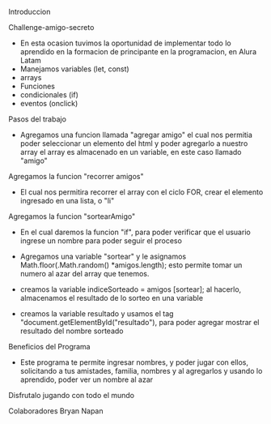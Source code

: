 Introduccion

Challenge-amigo-secreto
- En esta ocasion tuvimos la oportunidad de implementar todo lo aprendido en la formacion de principante en la programacion, en Alura Latam
- Manejamos variables (let, const)
- arrays
- Funciones
- condicionales (if)
- eventos (onclick)


Pasos del trabajo 
- Agregamos una funcion llamada "agregar amigo"
el cual nos permitia poder seleccionar un elemento del html y poder agregarlo a nuestro array
el array es almacenado en un variable, en este caso llamado "amigo"

Agregamos la funcion "recorrer amigos"
- El cual nos permitira recorrer el array con el ciclo FOR, crear el elemento ingresado en una lista, o "li"
 

Agregamos la funcion "sortearAmigo"
- En el cual daremos la funcion "if", para poder verificar que el usuario ingrese un nombre para poder seguir el proceso

- Agregamos una variable "sortear" y le asignamos Math.floor(.Math.random() *amigos.length);
esto permite tomar un numero al azar del array que tenemos.

- creamos la variable indiceSorteado = amigos [sortear];
al hacerlo, almacenamos el resultado de lo sorteo en una variable 

- creamos la variable resultado y usamos el tag "document.getElementById("resultado"),
para poder agregar mostrar el resultado del nombre sorteado 

Beneficios del Programa

- Este programa te permite ingresar nombres, y poder jugar con ellos, solicitando a tus amistades, familia, nombres y al agregarlos y usando lo aprendido, poder ver un nombre al azar 

Disfrutalo jugando con todo el mundo




Colaboradores
Bryan Napan
